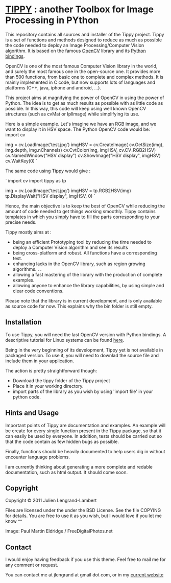 # [TIPPY](http://dl.dropbox.com/u/4286043/00_Website/03_Images/TIPPY.jpg) : another Toolbox for Image Processing in PYthon

This repository contains all sources and installer of the Tippy project. 
Tippy is a set of functions and methods designed to reduce as much as possible the code needed to deploy an Image Processing/Computer Vision algorithm. 
It is based on the famous [OpenCV](http://opencv.willowgarage.com/wiki/) library and its [Python bindings](http://opencv.willowgarage.com/wiki/PythonInterface).

OpenCV is one of the most famous Computer Vision library in the world, and surely the most famous one in the open-source one. It provides more than 500 functions, from basic one to complete and complex methods. It is mainly implemented in C code, but now supports lots of languages and platforms (C++, java, iphone and android, ...). 

This project aims at magnifying the power of OpenCV in using the power of Python. The idea is to get as much results as possible with as little code as possible. In this way, this code will keep using well known OpenCV structures (such as cvMat or IplImage) while simplifying its use. 


Here is a simple example. Let's imagine we have an RGB image, and we want to display it in HSV space. 
The Python OpenCV code would be:
`
import cv 

img = cv.LoadImage('test.jpg')
imgHSV = cv.CreateImage( cv.GetSize(img), img.depth, img.nChannels)
cv.CvtColor(img, imgHSV, cv.CV_RGB2HSV)
cv.NamedWindow("HSV display")
cv.ShowImage("HSV display", imgHSV)
cv.WaitKey(0)
`

The same code using Tippy would give :

`
import cv
import tippy as tp

img = cv.LoadImage('test.jpg')
imgHSV = tp.RGB2HSV(img)
tp.DisplayWait("HSV display", imgHSV, 0)
`

Hence, the main objective is to keep the best of OpenCV while reducing the amount of code needed to get things working smoothly. Tippy contains templates in which you simply have to fill the parts corresponding to your precise needs.


Tippy mostly aims at :
- being an efficient Prototyping tool by reducing the time needed to deploy a Computer Vision algorithm and see its results
- being cross-platform and robust. All functions have a corresponding test. 
- enhancing lacks in the OpenCV library, such as region growing algorithms. . .
- allowing a fast mastering of the library with the production of complete examples. 
- allowing anyone to enhance the library capabilities, by using simple and clear code conventions.


Please note that the library is in current development, and is only available as source code for now. This explains why the bin folder is still empty. 


## Installation

To use Tippy, you will need the last OpenCV version with Python bindings. A descriptive tutorial for Linux systems can be found [here](http://opencv.willowgarage.com/wiki/InstallGuide%20%3A%20Debian).

Being in the very beginning of its development, Tippy yet is not available in packaged version. To use it, you will need to downlad the source file and include them in your application. 

The action is pretty straightforward though:
- Download the tippy folder of the Tippy project
- Place it in your working directory.
- import parts of the library as you wish by using 'import file' in your python code. 

## Hints and Usage

Important points of Tippy are documentation and examples. 
An example will be create for every single function present in the Tippy package, so that it can easily be used by everyone. 
In addition, tests should be carried out so that the code contain as few hidden bugs as possible.

Finally, functions should be heavily documented to help users dig in without encounter language problems. 

I am currently thinking about generating a more complete and redable documentation, such as html output. It should come soon.

## Copyright

Copyright © 2011 Julien Lengrand-Lambert

Files are licensed under the under the BSD License. See the file COPYING for details.
You are free to use it as you wish, but I would love if you let me know ^^

Image: Paul Martin Eldridge / FreeDigitalPhotos.net

## Contact

I would enjoy having feedback if you use this theme. 
Feel free to mail me for any comment or request. 

You can contact me at jlengrand at gmail dot com, or in my [current website](http://www.lengrandlambert.fr)
